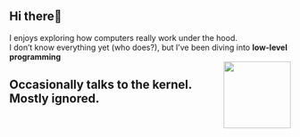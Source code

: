 ## Hi there👋

I enjoys exploring how computers really work under the hood.  
I don’t know everything yet (who does?), but I’ve been diving into **low-level programming**  
<img src="https://media.tenor.com/nW_yTOndgdcAAAAm/heart-cat.webp" width="120" height="120" align="right">

## Occasionally talks to the kernel. Mostly ignored.
